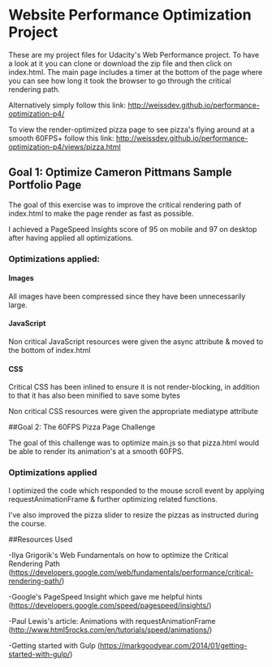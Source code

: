 # Website Performance Optimization Project

These are my project files for Udacity's Web Performance project. To have a look at it you can clone or download the zip file and then click on index.html. The main page includes a timer at the bottom of the page where you can see how long it took the browser to go through the critical rendering path.

Alternatively simply follow this link: http://weissdev.github.io/performance-optimization-p4/

To view the render-optimized pizza page to see pizza's flying around at a smooth 60FPS+ follow this link: http://weissdev.github.io/performance-optimization-p4/views/pizza.html

## Goal 1: Optimize Cameron Pittmans Sample Portfolio Page

The goal of this exercise was to improve the critical rendering path of index.html to make the page render as fast as possible.

I achieved a PageSpeed Insights score of 95 on mobile and 97 on desktop after having applied all optimizations.

### Optimizations applied:

#### Images

All images have been compressed since they have been unnecessarily large.

#### JavaScript

Non critical JavaScript resources were given the async attribute & moved to the bottom of index.html

#### CSS

Critical CSS has been inlined to ensure it is not render-blocking, in addition to that it has also been minified to save some bytes

Non critical CSS resources were given the appropriate mediatype attribute

##Goal 2: The 60FPS Pizza Page Challenge

The goal of this challenge was to optimize main.js so that pizza.html would be able to render its animation's at a smooth 60FPS.

### Optimizations applied

I optimized the code which responded to the mouse scroll event by applying requestAnimationFrame & further optimizing related functions.

I've also improved the pizza slider to resize the pizzas as instructed during the course.

##Resources Used

-Ilya Grigorik's Web Fundamentals on how to optimize the Critical Rendering Path (https://developers.google.com/web/fundamentals/performance/critical-rendering-path/)

-Google's PageSpeed Insight which gave me helpful hints (https://developers.google.com/speed/pagespeed/insights/)

-Paul Lewis's article: Animations with requestAnimationFrame (http://www.html5rocks.com/en/tutorials/speed/animations/)

-Getting started with Gulp (https://markgoodyear.com/2014/01/getting-started-with-gulp/)










